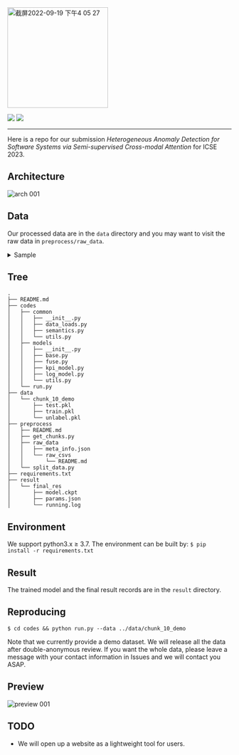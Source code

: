 <img width="226" alt="截屏2022-09-19 下午4 05 27" src="https://user-images.githubusercontent.com/108742116/190974653-4f7f8056-5bd4-4ece-bb06-4289b4989e11.png">

![](https://img.shields.io/badge/version-1.0-blue.svg) 
![](https://img.shields.io/badge/language-python-orange.svg)

****
Here is a repo for our submission *Heterogeneous Anomaly Detection for Software Systems via Semi-supervised Cross-modal Attention* for ICSE 2023.

## Architecture
![arch 001](https://user-images.githubusercontent.com/108742116/190979759-7e3ef203-3e1e-463b-9281-69b747b9486a.jpeg)

## Data
Our processed data are in the `data` directory and you may want to visit the raw data in `preprocess/raw_data`.

<details>
<summary>Sample</summary>
['edajgJf0': {'kpis': array([[-0.2446358, 0.40761607, ..., -0.11197388, -0.19489101], [-0.12524459, 0.34657824, ..., -0.11210638, -0.19490469], [ 0.04298847, 0.73634838, ..., -0.11170622, -0.19489621], ]]), 'logs': ['Registered signal handler for <*>', 'Registered signal handler for <*>', 'Registered signal handler for <*>', 'Changing <*> acls to: root', 'Changing <*> acls to: root', 'Changing <*> acls groups to:', 'Changing <*> acls groups to:', 'SecurityManager: authentication disabled; ui acls disabled; users with view permissions: Set(root); groups with view permissions: Set(); users with modify permissions: Set(root); groups with modify permissions: Set()', 'ApplicationAttemptId: <*>', 'Connecting to ResourceManager at slave1/172.17.0.3:8030', 'Registering the ApplicationMaster', 'Successfully created connection to <*> after <*> ms (0 ms spent in bootstraps)', 'Preparing Local resources', 'Will request 2 executor container(s), each with 4 core(s) and 4505 MB memory (including 409 MB of overhead)', 'Submitted 2 unlocalized container requests.', 'Started progress reporter thread with (heartbeat : 3000, initial allocation : 200) intervals', ...], 'kpi_label': 0, 'log_label': 0, 'label': 0},...]
</details>

## Tree
```
.
├── README.md
├── codes
│   ├── common
│   │   ├── __init__.py
│   │   ├── data_loads.py
│   │   ├── semantics.py
│   │   └── utils.py
│   ├── models
│   │   ├── __init__.py
│   │   ├── base.py
│   │   ├── fuse.py
│   │   ├── kpi_model.py
│   │   ├── log_model.py
│   │   └── utils.py
│   └── run.py
├── data
│   └── chunk_10_demo
│       ├── test.pkl
│       ├── train.pkl
│       └── unlabel.pkl
├── preprocess
│   ├── README.md
│   ├── get_chunks.py
│   ├── raw_data
│   │   ├── meta_info.json
│   │   └── raw_csvs
│   │       └── README.md
│   └── split_data.py
├── requirements.txt
├── result
│   └── final_res
│       ├── model.ckpt
│       ├── params.json
│       └── running.log
```

## Environment
We support python3.x $\geq$ 3.7. The environment can be built by:
```$ pip install -r requirements.txt```

## Result
The trained model and the final result records are in the `result` directory.

## Reproducing 
```$ cd codes && python run.py --data ../data/chunk_10_demo```

Note that we currently provide a demo dataset. We will release all the data after double-anonymous review. If you want the whole data, please leave a message with your contact information in Issues and we will contact you ASAP.

## Preview
![preview 001](https://user-images.githubusercontent.com/108742116/190979242-4d1024cc-4cac-476d-9a25-c6fd1a05be31.jpeg)

## TODO
* We will open up a website as a lightweight tool for users. 
